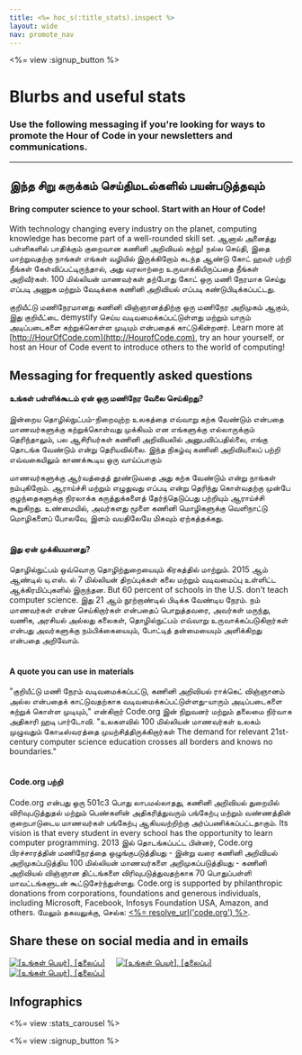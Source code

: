 ```yaml
---
title: <%= hoc_s(:title_stats).inspect %>
layout: wide
nav: promote_nav
---
```



<a id="blurb"></a>

<%= view :signup_button %>

# Blurbs and useful stats

### Use the following messaging if you're looking for ways to promote the Hour of Code in your newsletters and communications.

---

## இந்த சிறு சுருக்கம் செய்திமடல்களில் பயன்படுத்தவும்

#### Bring computer science to your school. Start with an Hour of Code!

With technology changing every industry on the planet, computing knowledge has become part of a well-rounded skill set. ஆனால் அனைத்து பள்ளிகளில் பாதிக்கும் குறைவான கணினி அறிவியல் கற்று! நல்ல செய்தி, இதை மாற்றுவதற்கு நாங்கள் எங்கள் வழியில் இருக்கிறோம் கடந்த ஆண்டு கோட் ஹவர் பற்றி நீங்கள் கேள்விப்பட்டிருந்தால், அது வரலாற்றை உருவாக்கியிருப்பதை நீங்கள் அறிவீர்கள். 100 மில்லியன் மாணவர்கள் தற்போது கோட் ஒரு மணி நேரமாக செய்து எப்படி அணுக மற்றும் வேடிக்கை கணினி அறிவியல் எப்படி கண்டுபிடிக்கப்பட்டது.

குறியீட்டு மணிநேரமானது கணினி விஞ்ஞானத்திற்கு ஒரு மணிநேர அறிமுகம் ஆகும், இது குறியீட்டை demystify செய்ய வடிவமைக்கப்பட்டுள்ளது மற்றும் யாரும் அடிப்படைகளை கற்றுக்கொள்ள முடியும் என்பதைக் காட்டுகின்றனர். Learn more at [http://HourOfCode.com](http://HourofCode.com), try an hour yourself, or host an Hour of Code event to introduce others to the world of computing!

## Messaging for frequently asked questions

#### உங்கள் பள்ளிக்கூடம் ஏன் ஒரு மணிநேர வேலை செய்கிறது?

இன்றைய தொழில்நுட்பம்-நிறைவுற்ற உலகத்தை எவ்வாறு கற்க வேண்டும் என்பதை மாணவர்களுக்கு கற்றுக்கொள்வது முக்கியம் என எங்களுக்கு எல்லாருக்கும் தெரிந்தாலும், பல ஆசிரியர்கள் கணினி அறிவியலில் அனுபவிப்பதில்லை, எங்கு தொடங்க வேண்டும் என்று தெரியவில்லை. இந்த நிகழ்வு கணினி அறிவியலைப் பற்றி எவ்வகையிலும் காணக்கூடிய ஒரு வாய்ப்பாகும்

மாணவர்களுக்கு ஆர்வத்தைத் தூண்டுவதை அது கற்க வேண்டும் என்று நாங்கள் நம்புகிறோம். ஆராய்ச்சி மற்றும் எழுதுவது எப்படி என்று தெரிந்து கொள்வதற்கு முன்பே குழந்தைகளுக்கு நிரலாக்க கருத்துக்களைத் தேர்ந்தெடுப்பது பற்றியும் ஆராய்ச்சி கூறுகிறது. உண்மையில், அவர்களது மூளை கணினி மொழிகளுக்கு வெளிநாட்டு மொழிகளைப் போலவே, இளம் வயதிலேயே மிகவும் ஏற்கத்தக்கது. <br /> <br />

#### இது ஏன் முக்கியமானது?

தொழில்நுட்பம் ஒவ்வொரு தொழிற்துறையையும் கிரகத்தில் மாற்றும். 2015 ஆம் ஆண்டில் யு.எஸ். ல் 7 மில்லியன் திறப்புக்கள் கலை மற்றும் வடிவமைப்பு உள்ளிட்ட ஆக்கிரமிப்புகளில் இருந்தன. But 60 percent of schools in the U.S. don't teach computer science. இது 21 ஆம் நூற்றாண்டில் பிடிக்க வேண்டிய நேரம். நம் மாணவர்கள் என்ன செய்கிறார்கள் என்பதைப் பொறுத்தவரை, அவர்கள் மருந்து, வணிக, அரசியல் அல்லது கலைகள், தொழில்நுட்பம் எவ்வாறு உருவாக்கப்படுகிறார்கள் என்பது அவர்களுக்கு நம்பிக்கையையும், போட்டித் தன்மையையும் அளிக்கிறது என்பதை அறிவோம். <br /> <br />

#### A quote you can use in materials

"குறியீட்டு மணி நேரம் வடிவமைக்கப்பட்டு, கணினி அறிவியல் ராக்கெட் விஞ்ஞானம் அல்ல என்பதைக் காட்டுவதற்காக வடிவமைக்கப்பட்டுள்ளது-யாரும் அடிப்படைகளை கற்றுக் கொள்ள முடியும்," என்கிறார் Code.org இன் நிறுவனர் மற்றும் தலைமை நிர்வாக அதிகாரி ஹடி பார்டோவி. "உலகளவில் 100 மில்லியன் மாணவர்கள் உலகம் முழுவதும் கோடீஸ்வரத்தை முயற்சித்திருக்கிறார்கள் The demand for relevant 21st-century computer science education crosses all borders and knows no boundaries." <br /> <br />

#### Code.org பற்றி

Code.org என்பது ஒரு 501c3 பொது லாபமல்லாதது, கணினி அறிவியல் துறையில் விரிவுபடுத்துதல் மற்றும் பெண்களின் அதிகரித்துவரும் பங்கேற்பு மற்றும் வண்ணத்தின் குறைபாடுடைய மாணவர்கள் பங்கேற்பு ஆகியவற்றிற்கு அர்ப்பணிக்கப்பட்டதாகும். Its vision is that every student in every school has the opportunity to learn computer programming. 2013 இல் தொடங்கப்பட்ட பின்னர், Code.org பிரச்சாரத்தின் மணிநேரத்தை ஒழுங்குபடுத்தியது - இன்று வரை கணினி அறிவியல் அறிமுகப்படுத்திய 100 மில்லியன் மாணவர்களை அறிமுகப்படுத்தியது - கணினி அறிவியல் விஞ்ஞான திட்டங்களை விரிவுபடுத்துவதற்காக 70 பொதுப்பள்ளி மாவட்டங்களுடன் கூட்டுசேர்ந்துள்ளது. Code.org is supported by philanthropic donations from corporations, foundations and generous individuals, including Microsoft, Facebook, Infosys Foundation USA, Amazon, and others. மேலும் தகவலுக்கு, செல்க: [<%= resolve_url('code.org') %>](<%= resolve_url('https://code.org') %>).

## Share these on social media and in emails

[![[உங்கள் பெயர்], [தலைப்பு]](/images/social-media//fit-250/social-1.png)](/images/social-media/social-1.png)&nbsp;&nbsp;&nbsp;&nbsp; [![[உங்கள் பெயர்], [தலைப்பு]](/images/social-media/fit-250/social-2.png)](/images/social-media/social-2.png)&nbsp;&nbsp;&nbsp;&nbsp; [![[உங்கள் பெயர்], [தலைப்பு]](/images/social-media/fit-250/social-3.png)](/images/social-media/social-3.png)&nbsp;&nbsp;&nbsp;&nbsp;

<a id="infographics"></a>

## Infographics

<%= view :stats_carousel %>

<%= view :signup_button %>
